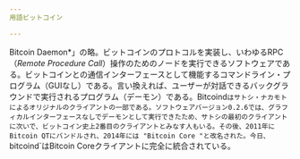 ```yaml
---
用語ビットコイン

---
```

Bitcoin Daemon*」の略。ビットコインのプロトコルを実装し、いわゆるRPC（*Remote Procedure Call*）操作のためのノードを実行できるソフトウェアである。ビットコインとの通信インターフェースとして機能するコマンドライン・プログラム（GUIなし）である。言い換えれば、ユーザーが対話できるバックグラウンドで実行されるプログラム（デーモン）である。Bitcoind`はサトシ・ナカモトによるオリジナルのクライアントの一部である。ソフトウェアバージョン0.2.6では、グラフィカルインターフェースなしでデーモンとして実行できたため、サトシの最初のクライアントに次いで、ビットコイン史上2番目のクライアントとみなす人もいる。その後、2011年にBitcoin QTにバンドルされ、2014年には "Bitcoin Core "と改名された。今日、`bitcoind`はBitcoin Coreクライアントに完全に統合されている。